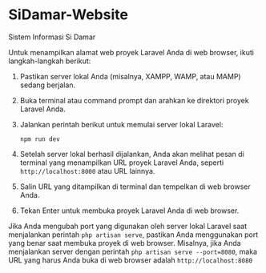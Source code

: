 # SiDamar-Website
 Sistem Informasi Si Damar

Untuk menampilkan alamat web proyek Laravel Anda di web browser, ikuti langkah-langkah berikut:

1. Pastikan server lokal Anda (misalnya, XAMPP, WAMP, atau MAMP) sedang berjalan.

2. Buka terminal atau command prompt dan arahkan ke direktori proyek Laravel Anda.

3. Jalankan perintah berikut untuk memulai server lokal Laravel:
   ```
   npm run dev
   ```

4. Setelah server lokal berhasil dijalankan, Anda akan melihat pesan di terminal yang menampilkan URL proyek Laravel Anda, seperti `http://localhost:8000` atau URL lainnya.

5. Salin URL yang ditampilkan di terminal dan tempelkan di web browser Anda.

6. Tekan Enter untuk membuka proyek Laravel Anda di web browser.

Jika Anda mengubah port yang digunakan oleh server lokal Laravel saat menjalankan perintah `php artisan serve`, pastikan Anda menggunakan port yang benar saat membuka proyek di web browser. Misalnya, jika Anda menjalankan server dengan perintah `php artisan serve --port=8080`, maka URL yang harus Anda buka di web browser adalah `http://localhost:8080`
